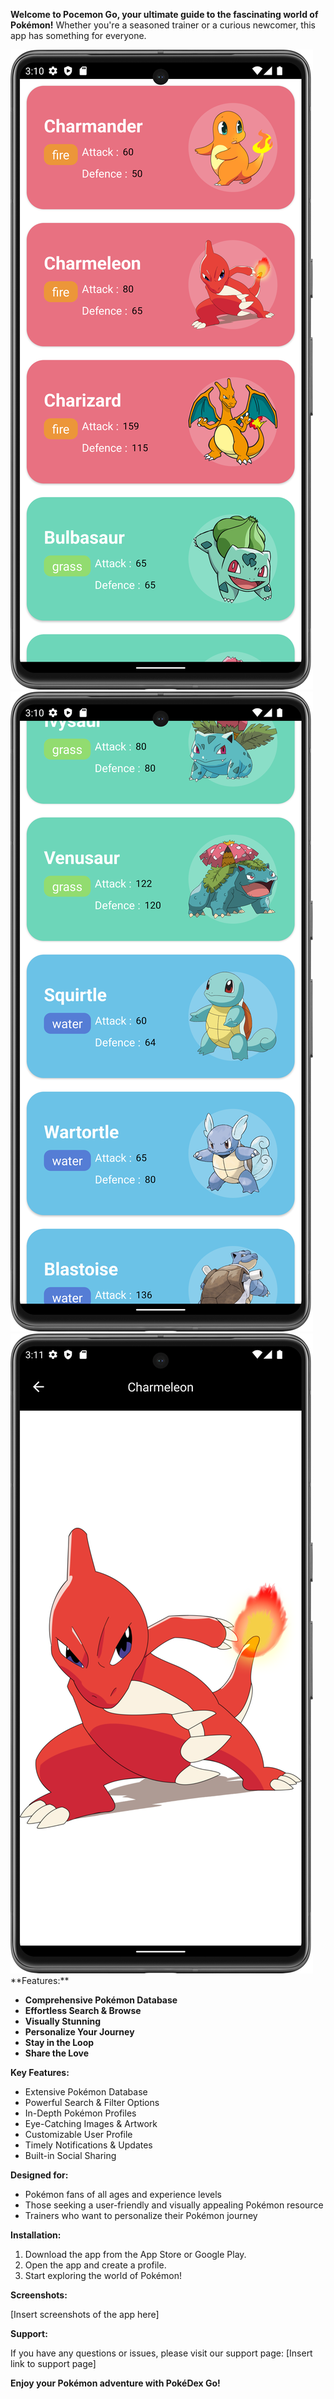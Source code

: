 **Welcome to Pocemon Go, your ultimate guide to the fascinating world of Pokémon!** Whether you're a seasoned trainer or a curious newcomer, this app has something for everyone.

<div>
  <img src="https://github.com/john-safwat/Pokemon_App/blob/master/Screenshot_20240120_031045.png?raw=true"/>
  <img src="https://github.com/john-safwat/Pokemon_App/blob/master/Screenshot_20240120_031100.png?raw=true"/>
  <img src="https://github.com/john-safwat/Pokemon_App/blob/master/Screenshot_20240120_031110.png?raw=true"/>
</div>
**Features:**

* **Comprehensive Pokémon Database**
* **Effortless Search & Browse**
* **Visually Stunning**
* **Personalize Your Journey**
* **Stay in the Loop**
* **Share the Love**

**Key Features:**

* Extensive Pokémon Database
* Powerful Search & Filter Options
* In-Depth Pokémon Profiles
* Eye-Catching Images & Artwork
* Customizable User Profile
* Timely Notifications & Updates
* Built-in Social Sharing

**Designed for:**

* Pokémon fans of all ages and experience levels
* Those seeking a user-friendly and visually appealing Pokémon resource
* Trainers who want to personalize their Pokémon journey

**Installation:**

1. Download the app from the App Store or Google Play.
2. Open the app and create a profile.
3. Start exploring the world of Pokémon!

**Screenshots:**

[Insert screenshots of the app here]

**Support:**

If you have any questions or issues, please visit our support page: [Insert link to support page]

**Enjoy your Pokémon adventure with PokéDex Go!**
